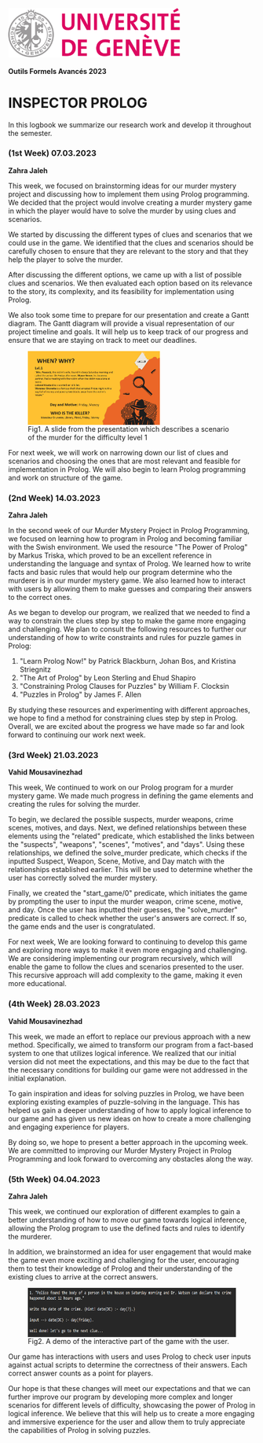<img src="logbook/images/Universite_de_Geneve_logo.svg.png" alt="alt text" width="350" height="100" align="center">

#### Outils Formels Avancés 2023

# INSPECTOR PROLOG

In this logbook we summarize our research work and develop it throughout the semester.


### (1st Week) 07.03.2023
**Zahra Jaleh**

This week, we focused on brainstorming ideas for our murder mystery project and discussing how to implement them using Prolog programming. We decided that the project would involve creating a murder mystery game in which the player would have to solve the murder by using clues and scenarios.

We started by discussing the different types of clues and scenarios that we could use in the game. We identified that the clues and scenarios should be carefully chosen to ensure that they are relevant to the story and that they help the player to solve the murder.

After discussing the different options, we came up with a list of possible clues and scenarios. We then evaluated each option based on its relevance to the story, its complexity, and its feasibility for implementation using Prolog.

We also took some time to prepare for our presentation and create a Gantt diagram. The Gantt diagram will provide a visual representation of our project timeline and goals. It will help us to keep track of our progress and ensure that we are staying on track to meet our deadlines. 

<div style="align-items:center">
        <figure>
            <img src="logbook/images/p1.png" alt="alt text" width="" height="150" align="Center">
            <figcaption>Fig1. A slide from the presentation which describes a scenario of the murder for the difficulty level 1</figcaption>
        </figure>
</div>

For next week, we will work on narrowing down our list of clues and scenarios and choosing the ones that are most relevant and feasible for implementation in Prolog. We will also begin to learn Prolog programming and work on structure of the game.


### (2nd Week) 14.03.2023
**Zahra Jaleh**

In the second week of our Murder Mystery Project in Prolog Programming, we focused on learning how to program in Prolog and becoming familiar with the Swish environment. We used the resource "The Power of Prolog" by Markus Triska, which proved to be an excellent reference in understanding the language and syntax of Prolog. We learned how to write facts and basic rules that would help our program determine who the murderer is in our murder mystery game. We also learned how to interact with users by allowing them to make guesses and comparing their answers to the correct ones.

As we began to develop our program, we realized that we needed to find a way to constrain the clues step by step to make the game more engaging and challenging. We plan to consult the following resources to further our understanding of how to write constraints and rules for puzzle games in Prolog:

1. "Learn Prolog Now!" by Patrick Blackburn, Johan Bos, and Kristina Striegnitz
2. "The Art of Prolog" by Leon Sterling and Ehud Shapiro
3. "Constraining Prolog Clauses for Puzzles" by William F. Clocksin
4. "Puzzles in Prolog" by James F. Allen

By studying these resources and experimenting with different approaches, we hope to find a method for constraining clues step by step in Prolog. Overall, we are excited about the progress we have made so far and look forward to continuing our work next week.


### (3rd Week) 21.03.2023
**Vahid Mousavinezhad**

This week, We continued to work on our Prolog program for a murder mystery game. We made much progress in defining the game elements and creating the rules for solving the murder.

To begin, we declared the possible suspects, murder weapons, crime scenes, motives, and days. Next, we defined relationships between these elements using the "related" predicate, which established the links between the "suspects", "weapons", "scenes", "motives", and "days". Using these relationships, we defined the solve_murder predicate, which checks if the inputted Suspect, Weapon, Scene, Motive, and Day match with the relationships established earlier. This will be used to determine whether the user has correctly solved the murder mystery.

Finally, we created the "start_game/0" predicate, which initiates the game by prompting the user to input the murder weapon, crime scene, motive, and day. Once the user has inputted their guesses, the "solve_murder" predicate is called to check whether the user's answers are correct. If so, the game ends and the user is congratulated.

For next week, We are looking forward to continuing to develop this game and exploring more ways to make it even more engaging and challenging. We are considering implementing our program recursively, which will enable the game to follow the clues and scenarios presented to the user. This recursive approach will add complexity to the game, making it even more educational.


### (4th Week) 28.03.2023
**Vahid Mousavinezhad**

This week, we made an effort to replace our previous approach with a new method. Specifically, we aimed to transform our program from a fact-based system to one that utilizes logical inference. We realized that our initial version did not meet the expectations, and this may be due to the fact that the necessary conditions for building our game were not addressed in the initial explanation.

To gain inspiration and ideas for solving puzzles in Prolog, we have been exploring existing examples of puzzle-solving in the language. This has helped us gain a deeper understanding of how to apply logical inference to our game and has given us new ideas on how to create a more challenging and engaging experience for players.

By doing so, we hope to present a better approach in the upcoming week. We are committed to improving our Murder Mystery Project in Prolog Programming and look forward to overcoming any obstacles along the way.


### (5th Week) 04.04.2023
**Zahra Jaleh**

This week, we continued our exploration of different examples to gain a better understanding of how to move our game towards logical inference, allowing the Prolog program to use the defined facts and rules to identify the murderer.

In addition, we brainstormed an idea for user engagement that would make the game even more exciting and challenging for the user, encouraging them to test their knowledge of Prolog and their understanding of the existing clues to arrive at the correct answers.

<div style="align-items:center">
        <figure>
            <img src="logbook/images/user1.png" alt="alt text" width="" height="100" align="Center">
            <figcaption>Fig2. A demo of the interactive part of the game with the user.</figcaption>
        </figure>
</div>

Our game has interactions with users and uses Prolog to check user inputs against actual scripts to determine the correctness of their answers. Each correct answer counts as a point for players.

Our hope is that these changes will meet our expectations and that we can further improve our program by developing more complex and longer scenarios for different levels of difficulty, showcasing the power of Prolog in logical inference. We believe that this will help us to create a more engaging and immersive experience for the user and allow them to truly appreciate the capabilities of Prolog in solving puzzles.


